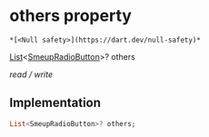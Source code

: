 


# others property




    *[<Null safety>](https://dart.dev/null-safety)*


[List](https://api.flutter.dev/flutter/dart-core/List-class.html)&lt;[SmeupRadioButton](../../smeup_widgets_smeup_radio_button/SmeupRadioButton-class.md)>? others
  
_read / write_






## Implementation

```dart
List<SmeupRadioButton>? others;


```







